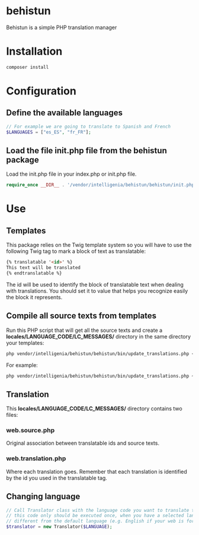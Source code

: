 # behistun
Behistun is a simple PHP translation manager

# Installation

```sh
composer install
```

# Configuration

## Define the available languages

```php
// For example we are going to translate to Spanish and French
$LANGUAGES = ["es_ES", "fr_FR"];
```

## Load the file init.php file from the behistun package

Load the init.php file in your index.php or init.php file.

```php
require_once __DIR__ . '/vendor/intelligenia/behistun/behistun/init.php';
```

# Use

## Templates

This package relies on the Twig template system so you will have to use the following Twig tag to mark a block of text as translatable:

```html
{% translatable '<id>' %}
This text will be translated
{% endtranslatable %}
```

The id will be used to identify the block of translatable text when dealing with translations. You should set it to value that helps you recognize easily the block it represents.

## Compile all source texts from templates

Run this PHP script that will get all the source texts and create a **locales/LANGUAGE_CODE/LC_MESSAGES/** directory in the same directory your templates:

```sh
php vendor/intelligenia/behistun/behistun/bin/update_translations.php <template-path> <language> [purge]
```

For example:
```sh
php vendor/intelligenia/behistun/behistun/bin/update_translations.php ~/projects/my-web/public_html/templates/ en_US
```
## Translation
This **locales/LANGUAGE_CODE/LC_MESSAGES/** directory contains two files:

### web.source.php
Original association between translatable ids and source texts.

### web.translation.php
Where each translation goes. Remember that each translation is identified by the id you used in the translatable tag.

## Changing language

```php
// Call Translator class with the language code you want to translate the texts
// this code only should be executed once, when you have a selected language that is
// different from the default language (e.g. English if your web is for English-speaking people)
$translator = new Translator($LANGUAGE);
```

